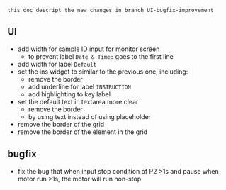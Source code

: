     this doc descript the new changes in branch UI-bugfix-improvement

## UI
- add width for sample ID input for monitor screen
    - to prevent label `Date & Time:` goes to the first line
- add width for label `Default`
- set the ins widget to similar to the previous one, including:
    - remove the border
    - add underline for label `INSTRUCTION`
    - add highlighting to key label
- set the default text in textarea more clear
    - remove the border
    - by using text instead of using placeholder
- remove the border of the grid
- remove the border of the element in the grid

## bugfix
- fix the bug that when input stop condition of P2 >1s and pause when motor run >1s, the motor will run non-stop